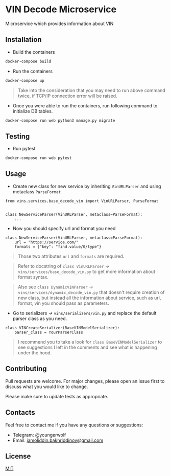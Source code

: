 # VIN Decode Microservice

Microservice which provides information about VIN

## Installation
+ Build the containers
```bash
docker-compose build
```

+ Run the containers
```bash
docker-compose up
```
> Take into the consideration that you may need to run above command twice, if TCP/IP connection error will be raised. 
+ Once you were able to run the containers, run following command to initialize DB tables.
```bash
docker-compose run web python3 manage.py migrate
```

## Testing
+ Run pytest
```bash
docker-compose run web pytest
```

## Usage
+ Create new class for new service by inheriting `VinURLParser` and using metaclass `ParseFormat`
```python3
from vins.services.base_decode_vin import VinURLParser, ParseFormat


class NewServiceParser(VinURLParser, metaclass=ParseFormat):
    ...
```

+ Now you should specify url and format you need
```python3
class NewServiceParser(VinURLParser, metaclass=ParseFormat):
    url = "https://service.com/"
    formats = {"key": "find.value/0/type"}
```
> Those two attributes `url` and `formats` are required.

> Refer to docstring of `class VinURLParser` _->_ `vins/services/base_decode_vin.py` to get more information about
format syntax.

> Also see `class DynamicVINParser` _->_ `vins/services/dynamic_decode_vin.py` that doesn't require creation of new class,
but instead all the information about service, such as url, format, vin you should pass as parameters.

+ Go to serializers _->_ `vins/serializers/vin.py` and replace the default parser class as you need.
```python3
class VINCreateSerializer(BaseVINModelSerializer):
    parser_class = YourParserClass
```
> I recommend you to take a look for `class BaseVINModelSerializer` to see suggestions I left in the comments 
and see what is happening under the hood.


## Contributing
Pull requests are welcome. For major changes, please open an issue first to discuss what you would like to change.

Please make sure to update tests as appropriate.

## Contacts
Feel free to contact me if you have any questions or suggestions:
+ Telegram: @youngerwolf
+ Email: jamoliddin.bakhriddinov@gmail.com

## License
[MIT](https://choosealicense.com/licenses/mit/)